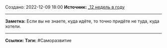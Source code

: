 Создано: 2022-12-09 18:00
**Источник:** [_12 недель в году](_12%20недель%20в%20году.md)
***
**Заметка:**  Если вы не знаете, куда идёте, то точно придёте не туда, куда хотели.
***
**Ссылки:** 
**Тэги:** #Саморазвитие 